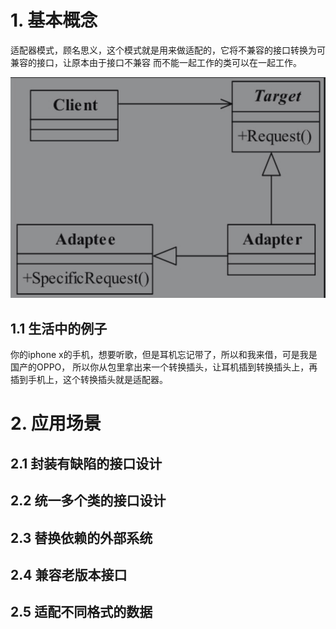 
# 1. 基本概念
适配器模式，顾名思义，这个模式就是用来做适配的，它将不兼容的接口转换为可兼容的接口，让原本由于接口不兼容
而不能一起工作的类可以在一起工作。

![avatar](./image/适配器模式通用类图.jpg)

## 1.1 生活中的例子
你的iphone x的手机，想要听歌，但是耳机忘记带了，所以和我来借，可是我是国产的OPPO，
所以你从包里拿出来一个转换插头，让耳机插到转换插头上，再插到手机上，这个转换插头就是适配器。

# 2. 应用场景
## 2.1 封装有缺陷的接口设计

## 2.2 统一多个类的接口设计

## 2.3 替换依赖的外部系统

## 2.4 兼容老版本接口

## 2.5 适配不同格式的数据

